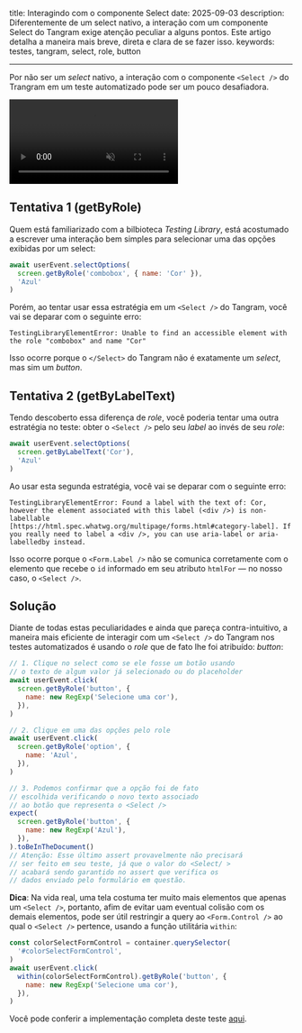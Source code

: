 title: Interagindo com o componente Select
date: 2025-09-03
description: Diferentemente de um select nativo, a interação com um componente Select do Tangram exige atenção peculiar a alguns pontos. Este artigo detalha a maneira mais breve, direta e clara de se fazer isso.
keywords: testes, tangram, select, role, button

---

Por não ser um *select* nativo, a interação com o componente `<Select />` do Trangram em um teste automatizado pode ser um pouco desafiadora.

<p>
  <video autoplay loop playsinline muted>
    <source src="../media/color-select.mp4" type="video/mp4" />
  </video>  
</p>

## Tentativa 1 (getByRole)

Quem está familiarizado com a bilbioteca *Testing Library*, está acostumado a escrever uma interação bem simples para selecionar uma das opções exibidas por um select:
``` javascript
await userEvent.selectOptions(
  screen.getByRole('combobox', { name: 'Cor' }),
  'Azul'
)
```

Porém, ao tentar usar essa estratégia em um `<Select />` do Tangram, você vai se deparar com o seguinte erro:
```
TestingLibraryElementError: Unable to find an accessible element with the role "combobox" and name "Cor"
```

Isso ocorre porque o `</Select>` do Tangram não é exatamente um *select*, mas sim um *button*.

## Tentativa 2 (getByLabelText)

Tendo descoberto essa diferença de *role*, você poderia tentar uma outra estratégia no teste: obter o `<Select />` pelo seu *label* ao invés de seu *role*:
``` javascript
await userEvent.selectOptions(
  screen.getByLabelText('Cor'),
  'Azul'
)
```

Ao usar esta segunda estratégia, você vai se deparar com o seguinte erro:
```
TestingLibraryElementError: Found a label with the text of: Cor, however the element associated with this label (<div />) is non-labellable [https://html.spec.whatwg.org/multipage/forms.html#category-label]. If you really need to label a <div />, you can use aria-label or aria-labelledby instead.
```

Isso ocorre porque o `<Form.Label />` não se comunica corretamente com o elemento que recebe o `id` informado em seu atributo `htmlFor` — no nosso caso, o `<Select />`.

## Solução

Diante de todas estas peculiaridades e ainda que pareça contra-intuitivo, a maneira mais eficiente de interagir com um `<Select />` do Tangram nos testes automatizados é usando o *role* que de fato lhe foi atribuído: *button*:
``` javascript
// 1. Clique no select como se ele fosse um botão usando
// o texto de algum valor já selecionado ou do placeholder
await userEvent.click(
  screen.getByRole('button', {
    name: new RegExp('Selecione uma cor'),
  }),
)

// 2. Clique em uma das opções pelo role
await userEvent.click(
  screen.getByRole('option', {
    name: 'Azul',
  }),
)

// 3. Podemos confirmar que a opção foi de fato
// escolhida verificando o novo texto associado
// ao botão que representa o <Select />
expect(
  screen.getByRole('button', {
    name: new RegExp('Azul'),
  }),
).toBeInTheDocument()
// Atenção: Esse último assert provavelmente não precisará
// ser feito em seu teste, já que o valor do <Select/ >
// acabará sendo garantido no assert que verifica os
// dados enviado pelo formulário em questão.
```

**Dica**: Na vida real, uma tela costuma ter muito mais elementos que apenas um `<Select />`, portanto, afim de evitar uam eventual colisão com os demais elementos, pode ser útil restringir a query ao `<Form.Control />` ao qual o `<Select />` pertence, usando a função utilitária `within`:
``` javascript
const colorSelectFormControl = container.querySelector(
  '#colorSelectFormControl',
)
await userEvent.click(
  within(colorSelectFormControl).getByRole('button', {
    name: new RegExp('Selecione uma cor'),
  }),
)
```

Você pode conferir a implementação completa deste teste [aqui](https://github.com/ResultadosDigitais/booblie/blob/bee1685cd4d3bd8c0188f7049852e5cb798a7df8/packages/main/src/views/ColorSelect/ColorSelect.test.js).
